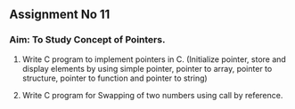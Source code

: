 ## Assignment No 11
### Aim: To Study Concept of Pointers.

1.  Write C program to implement pointers in C.
(Initialize pointer, store and display elements by using simple pointer, pointer to array, pointer to structure, pointer to function and pointer to string)

2.  Write C program for Swapping of two numbers using call by reference.
